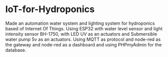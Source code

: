 # IoT-for-Hydroponics
Made an automation water system and lighting system for hydroponics based of Internet Of Things.
Using ESP32 with water level sensor and light intensity sensor BH-1750,
with LED UV as an actuators and Submersible water pump 5v as an actuators.
Using MQTT as protocol and node-red as the gateway and node-red as a dashboard and using PHPmyAdmin for the database.
 
